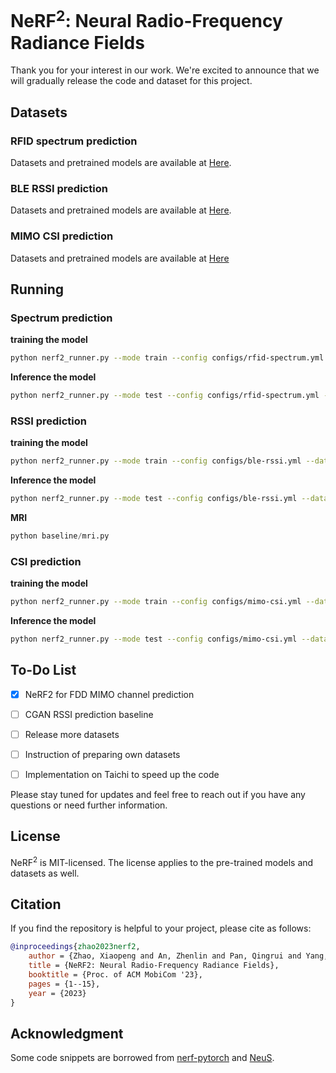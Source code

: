 # NeRF<sup>2</sup>: Neural Radio-Frequency Radiance Fields

Thank you for your interest in our work. We're excited to announce that we will gradually release the code and dataset for this project.



## Datasets

### RFID spectrum prediction

Datasets and pretrained models are available at [Here](https://connectpolyu-my.sharepoint.com/:f:/g/personal/20032132r_connect_polyu_hk/EuAACSdRP4VGgw_9n2IqL84BkY_tWD5TeE9kDT0lvjw6jw?e=ygYEvX).



### BLE RSSI prediction

Datasets and pretrained models are available at [Here](https://connectpolyu-my.sharepoint.com/:f:/g/personal/20032132r_connect_polyu_hk/EuAACSdRP4VGgw_9n2IqL84BkY_tWD5TeE9kDT0lvjw6jw?e=ygYEvX).

### MIMO CSI prediction

Datasets and pretrained models are available at [Here](https://connectpolyu-my.sharepoint.com/:f:/g/personal/20032132r_connect_polyu_hk/EtAwvdaAdydKtXQCsiTPVfcBQcHuXIz8WWNsnuFULBD0CA?e=eKcins)


## Running

### Spectrum prediction

**training the model**

```bash
python nerf2_runner.py --mode train --config configs/rfid-spectrum.yml --dataset_type rfid --gpu 0
```

**Inference the model**

```bash
python nerf2_runner.py --mode test --config configs/rfid-spectrum.yml --dataset_type rfid --gpu 0
```



### RSSI prediction

**training the model**

```bash
python nerf2_runner.py --mode train --config configs/ble-rssi.yml --dataset_type ble --gpu 0
```

**Inference the model**

```bash
python nerf2_runner.py --mode test --config configs/ble-rssi.yml --dataset_type ble --gpu 0
```

**MRI**

```python
python baseline/mri.py
```

### CSI prediction

**training the model**

```bash
python nerf2_runner.py --mode train --config configs/mimo-csi.yml --dataset_type mimo --gpu 0
```

**Inference the model**

```bash
python nerf2_runner.py --mode test --config configs/mimo-csi.yml --dataset_type mimo --gpu 0
```





## To-Do List

- [x] NeRF2 for FDD MIMO channel prediction
- [ ] CGAN RSSI prediction baseline
- [ ] Release more datasets
- [ ] Instruction of preparing own datasets
- [ ] Implementation on Taichi to speed up the code


Please stay tuned for updates and feel free to reach out if you have any questions or need further information.


## License

NeRF<sup>2</sup> is MIT-licensed. The license applies to the pre-trained models and datasets as well.

## Citation

If you find the repository is helpful to your project, please cite as follows:

```bibtex
@inproceedings{zhao2023nerf2,
    author = {Zhao, Xiaopeng and An, Zhenlin and Pan, Qingrui and Yang, Lei},
    title = {NeRF2: Neural Radio-Frequency Radiance Fields},
    booktitle = {Proc. of ACM MobiCom '23},
    pages = {1--15},
    year = {2023}
}
```

## Acknowledgment

Some code snippets are borrowed from [nerf-pytorch](https://github.com/yenchenlin/nerf-pytorch) and [NeuS](https://github.com/Totoro97/NeuS).

